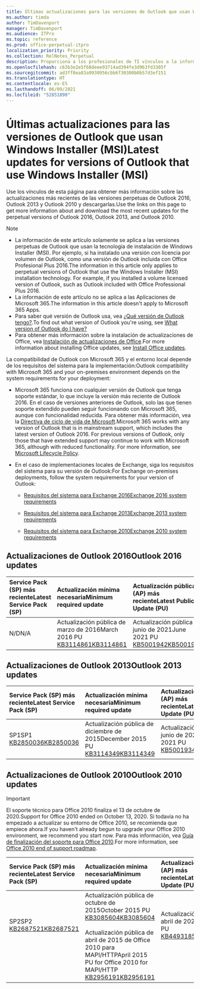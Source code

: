 ```yaml
---
title: Últimas actualizaciones para las versiones de Outlook que usan Windows Installer (MSI)
ms.author: timda
author: TimDavenport
manager: TimDavenport
ms.audience: ITPro
ms.topic: reference
ms.prod: office-perpetual-itpro
localization_priority: Priority
ms.collection: RelNotes_Perpetual
description: Proporciona a los profesionales de TI vínculos a la información de las últimas actualizaciones de las versiones perpetuas de Outlook 2016, Outlook 2013 y Outlook 2010.
ms.openlocfilehash: c63b3e2e5f68deee93714ad394fe3d963fd3305f
ms.sourcegitcommit: ad3ff8ea83a9930956cbb6f30300b0b57d3ef151
ms.translationtype: HT
ms.contentlocale: es-ES
ms.lasthandoff: 06/09/2021
ms.locfileid: "52851890"
---
```

# <a name="latest-updates-for-versions-of-outlook-that-use-windows-installer-msi"></a><span data-ttu-id="28e60-103">Últimas actualizaciones para las versiones de Outlook que usan Windows Installer (MSI)</span><span class="sxs-lookup"><span data-stu-id="28e60-103">Latest updates for versions of Outlook that use Windows Installer (MSI)</span></span>

<span data-ttu-id="28e60-104">Use los vínculos de esta página para obtener más información sobre las actualizaciones más recientes de las versiones perpetuas de Outlook 2016, Outlook 2013 y Outlook 2010 y descargarlas.</span><span class="sxs-lookup"><span data-stu-id="28e60-104">Use the links on this page to get more information about and download the most recent updates for the perpetual versions of Outlook 2016, Outlook 2013, and Outlook 2010.</span></span>
  
> [!NOTE]
> - <span data-ttu-id="28e60-p101">La información de este artículo solamente se aplica a las versiones perpetuas de Outlook que usan la tecnología de instalación de Windows Installer (MSI). Por ejemplo, si ha instalado una versión con licencia por volumen de Outlook, como una versión de Outlook incluida con Office Profesional Plus 2016.</span><span class="sxs-lookup"><span data-stu-id="28e60-p101">The information in this article only applies to perpetual versions of Outlook that use the Windows Installer (MSI) installation technology. For example, if you installed a volume licensed version of Outlook, such as Outlook included with Office Professional Plus 2016.</span></span>
> - <span data-ttu-id="28e60-107">La información de este artículo no se aplica a las Aplicaciones de Microsoft 365.</span><span class="sxs-lookup"><span data-stu-id="28e60-107">The information in this article doesn't apply to Microsoft 365 Apps.</span></span>
> - <span data-ttu-id="28e60-108">Para saber qué versión de Outlook usa, vea [¿Qué versión de Outlook tengo?](https://support.office.com/article/b3a9568c-edb5-42b9-9825-d48d82b2257c).</span><span class="sxs-lookup"><span data-stu-id="28e60-108">To find out what version of Outlook you're using, see [What version of Outlook do I have?](https://support.office.com/article/b3a9568c-edb5-42b9-9825-d48d82b2257c)</span></span>
> - <span data-ttu-id="28e60-109">Para obtener más información sobre la instalación de actualizaciones de Office, vea [Instalación de actualizaciones de Office](https://support.office.com/article/2ab296f3-7f03-43a2-8e50-46de917611c5).</span><span class="sxs-lookup"><span data-stu-id="28e60-109">For more information about installing Office updates, see [Install Office updates](https://support.office.com/article/2ab296f3-7f03-43a2-8e50-46de917611c5).</span></span> 
  
<span data-ttu-id="28e60-110">La compatibilidad de Outlook con Microsoft 365 y el entorno local depende de los requisitos del sistema para la implementación:</span><span class="sxs-lookup"><span data-stu-id="28e60-110">Outlook compatibility with Microsoft 365 and your on-premises environment depends on the system requirements for your deployment:</span></span>
  
- <span data-ttu-id="28e60-p102">Microsoft 365 funciona con cualquier versión de Outlook que tenga soporte estándar, lo que incluye la versión más reciente de Outlook 2016. En el caso de versiones anteriores de Outlook, solo las que tienen soporte extendido pueden seguir funcionando con Microsoft 365, aunque con funcionalidad reducida. Para obtener más información, vea la [Directiva de ciclo de vida de Microsoft](https://support.microsoft.com/lifecycle).</span><span class="sxs-lookup"><span data-stu-id="28e60-p102">Microsoft 365 works with any version of Outlook that is in mainstream support, which includes the latest version of Outlook 2016. For previous versions of Outlook, only those that have extended support may continue to work with Microsoft 365, although with reduced functionality. For more information, see [Microsoft Lifecycle Policy](https://support.microsoft.com/lifecycle).</span></span>
    
- <span data-ttu-id="28e60-114">En el caso de implementaciones locales de Exchange, siga los requisitos del sistema para su versión de Outlook:</span><span class="sxs-lookup"><span data-stu-id="28e60-114">For Exchange on-premises deployments, follow the system requirements for your version of Outlook:</span></span>
    
  - [<span data-ttu-id="28e60-115">Requisitos del sistema para Exchange 2016</span><span class="sxs-lookup"><span data-stu-id="28e60-115">Exchange 2016 system requirements</span></span>](/Exchange/plan-and-deploy/system-requirements)
    
  - [<span data-ttu-id="28e60-116">Requisitos del sistema para Exchange 2013</span><span class="sxs-lookup"><span data-stu-id="28e60-116">Exchange 2013 system requirements</span></span>](/exchange/exchange-2013-system-requirements-exchange-2013-help)
    
  - <span data-ttu-id="28e60-117">[Requisitos del sistema para Exchange 2010](/previous-versions/office/exchange-server-2010/aa996719(v=exchg.141))</span><span class="sxs-lookup"><span data-stu-id="28e60-117">[Exchange 2010 system requirements](/previous-versions/office/exchange-server-2010/aa996719(v=exchg.141))</span></span>

   
## <a name="outlook-2016-updates"></a><span data-ttu-id="28e60-118">Actualizaciones de Outlook 2016</span><span class="sxs-lookup"><span data-stu-id="28e60-118">Outlook 2016 updates</span></span>

|<span data-ttu-id="28e60-119">**Service Pack (SP) más reciente**</span><span class="sxs-lookup"><span data-stu-id="28e60-119">**Latest Service Pack (SP)**</span></span>|<span data-ttu-id="28e60-120">**Actualización mínima necesaria**</span><span class="sxs-lookup"><span data-stu-id="28e60-120">**Minimum required update**</span></span>|<span data-ttu-id="28e60-121">**Actualización pública (AP) más reciente**</span><span class="sxs-lookup"><span data-stu-id="28e60-121">**Latest Public Update (PU)**</span></span>|
|:-----|:-----|:-----|
|<span data-ttu-id="28e60-122">N/D</span><span class="sxs-lookup"><span data-stu-id="28e60-122">N/A</span></span>  <br/> |<span data-ttu-id="28e60-123">Actualización pública de marzo de 2016</span><span class="sxs-lookup"><span data-stu-id="28e60-123">March 2016 PU</span></span> <br/>[<span data-ttu-id="28e60-124">KB3114861</span><span class="sxs-lookup"><span data-stu-id="28e60-124">KB3114861</span></span>](https://support.microsoft.com/help/3114861) <br/> |<span data-ttu-id="28e60-125">Actualización pública de junio de 2021</span><span class="sxs-lookup"><span data-stu-id="28e60-125">June 2021 PU</span></span> <br/>[<span data-ttu-id="28e60-126">KB5001942</span><span class="sxs-lookup"><span data-stu-id="28e60-126">KB5001942</span></span>](https://support.microsoft.com/help/5001942) 

## <a name="outlook-2013-updates"></a><span data-ttu-id="28e60-127">Actualizaciones de Outlook 2013</span><span class="sxs-lookup"><span data-stu-id="28e60-127">Outlook 2013 updates</span></span>

|<span data-ttu-id="28e60-128">**Service Pack (SP) más reciente**</span><span class="sxs-lookup"><span data-stu-id="28e60-128">**Latest Service Pack (SP)**</span></span>|<span data-ttu-id="28e60-129">**Actualización mínima necesaria**</span><span class="sxs-lookup"><span data-stu-id="28e60-129">**Minimum required update**</span></span>|<span data-ttu-id="28e60-130">**Actualización pública (AP) más reciente**</span><span class="sxs-lookup"><span data-stu-id="28e60-130">**Latest Public Update (PU)**</span></span>|
|:-----|:-----|:-----|
|<span data-ttu-id="28e60-131">SP1</span><span class="sxs-lookup"><span data-stu-id="28e60-131">SP1</span></span>  <br/>[<span data-ttu-id="28e60-132">KB2850036</span><span class="sxs-lookup"><span data-stu-id="28e60-132">KB2850036</span></span>](https://go.microsoft.com/fwlink/p/?LinkId=512538) <br/> |<span data-ttu-id="28e60-133">Actualización pública de diciembre de 2015</span><span class="sxs-lookup"><span data-stu-id="28e60-133">December 2015 PU</span></span> <br/>[<span data-ttu-id="28e60-134">KB3114349</span><span class="sxs-lookup"><span data-stu-id="28e60-134">KB3114349</span></span>](https://support.microsoft.com/kb/3114349) <br/> |<span data-ttu-id="28e60-135">Actualización pública de junio de 2021</span><span class="sxs-lookup"><span data-stu-id="28e60-135">June 2021 PU</span></span> <br/>[<span data-ttu-id="28e60-136">KB5001934</span><span class="sxs-lookup"><span data-stu-id="28e60-136">KB5001934</span></span>](https://support.microsoft.com/help/5001934)  |
   
## <a name="outlook-2010-updates"></a><span data-ttu-id="28e60-137">Actualizaciones de Outlook 2010</span><span class="sxs-lookup"><span data-stu-id="28e60-137">Outlook 2010 updates</span></span>
> [!IMPORTANT]
> <span data-ttu-id="28e60-138">El soporte técnico para Office 2010 finaliza el 13 de octubre de 2020.</span><span class="sxs-lookup"><span data-stu-id="28e60-138">Support for Office 2010 ended on October 13, 2020.</span></span> <span data-ttu-id="28e60-139">Si todavía no ha empezado a actualizar su entorno de Office 2010, se recomienda que empiece ahora.</span><span class="sxs-lookup"><span data-stu-id="28e60-139">If you haven't already begun to upgrade your Office 2010 environment, we recommend you start now.</span></span> <span data-ttu-id="28e60-140">Para más información, vea [Guía de finalización del soporte para Office 2010](/DeployOffice/office-2010-end-support-roadmap).</span><span class="sxs-lookup"><span data-stu-id="28e60-140">For more information, see [Office 2010 end of support roadmap](/DeployOffice/office-2010-end-support-roadmap).</span></span>

|<span data-ttu-id="28e60-141">**Service Pack (SP) más reciente**</span><span class="sxs-lookup"><span data-stu-id="28e60-141">**Latest Service Pack (SP)**</span></span>|<span data-ttu-id="28e60-142">**Actualización mínima necesaria**</span><span class="sxs-lookup"><span data-stu-id="28e60-142">**Minimum required update**</span></span>|<span data-ttu-id="28e60-143">**Actualización pública (AP) más reciente**</span><span class="sxs-lookup"><span data-stu-id="28e60-143">**Latest Public Update (PU)**</span></span>|
|:-----|:-----|:-----|
|<span data-ttu-id="28e60-144">SP2</span><span class="sxs-lookup"><span data-stu-id="28e60-144">SP2</span></span> <br/>[<span data-ttu-id="28e60-145">KB2687521</span><span class="sxs-lookup"><span data-stu-id="28e60-145">KB2687521</span></span>](https://go.microsoft.com/fwlink/p/?LinkId=512542) <br><br><br><br/> |<span data-ttu-id="28e60-146">Actualización pública de octubre de 2015</span><span class="sxs-lookup"><span data-stu-id="28e60-146">October 2015 PU</span></span> <br/> [<span data-ttu-id="28e60-147">KB3085604</span><span class="sxs-lookup"><span data-stu-id="28e60-147">KB3085604</span></span>](https://support.microsoft.com/kb/3085604) <br/><br/>  <span data-ttu-id="28e60-148">Actualización pública de abril de 2015 de Office 2010 para MAPI/HTTP</span><span class="sxs-lookup"><span data-stu-id="28e60-148">April 2015 PU for Office 2010 for MAPI/HTTP</span></span> <br/> [<span data-ttu-id="28e60-149">KB2956191</span><span class="sxs-lookup"><span data-stu-id="28e60-149">KB2956191</span></span>](https://support.microsoft.com/help/2956191/april-14-2015-update-for-office-2010-kb2956191) <br/> |<span data-ttu-id="28e60-150">Actualización pública de abril de 2021</span><span class="sxs-lookup"><span data-stu-id="28e60-150">April 2021 PU</span></span> <br/>[<span data-ttu-id="28e60-151">KB4493185</span><span class="sxs-lookup"><span data-stu-id="28e60-151">KB4493185</span></span>](https://support.microsoft.com/help/4493185) <br><br><br><br/>|
